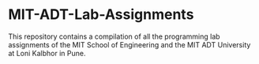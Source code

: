# MIT-ADT-Lab-Assignments

This repository contains a compilation of all the programming lab assignments of the MIT School of Engineering and the MIT ADT University at Loni Kalbhor in Pune.
